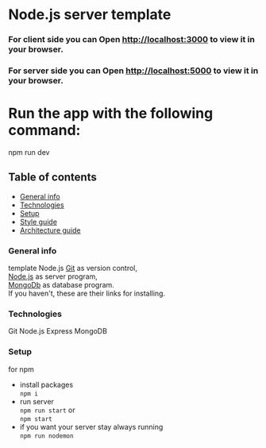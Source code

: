 # Node.js server template

### For client side you can Open [http://localhost:3000](http://localhost:3000) to view it in your browser.

### For server side you can Open [http://localhost:5000](http://localhost:5000) to view it in your browser.

# Run the app with the following command:
npm run dev

## Table of contents

- [General info](#general-info)
- [Technologies](#technologies)
- [Setup](#setup)
- [Style guide](#style-guide)
- [Architecture guide](#architecture-guide)

### General info

template Node.js
[Git](https://git-scm.com/book/en/v2/Getting-Started-Installing-Git) as version control,\
[Node.js](https://nodejs.org/en/) as server program,\
[MongoDb](https://docs.mongodb.com/manual/installation/) as database program.\
If you haven't, these are their links for installing.

### Technologies


Git 
Node.js 
Express 
MongoDB 


### Setup

for npm

- install packages\
   `npm i`
- run server\
   `npm run start`
  or \
   `npm start`
- if you want your server stay always running\
  `npm run nodemon`

